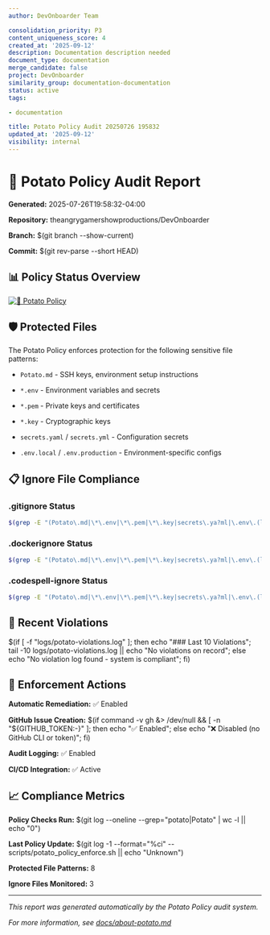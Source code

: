 ```yaml
---
author: DevOnboarder Team

consolidation_priority: P3
content_uniqueness_score: 4
created_at: '2025-09-12'
description: Documentation description needed
document_type: documentation
merge_candidate: false
project: DevOnboarder
similarity_group: documentation-documentation
status: active
tags:

- documentation

title: Potato Policy Audit 20250726 195832
updated_at: '2025-09-12'
visibility: internal
---
```


# 🥔 Potato Policy Audit Report

**Generated:** 2025-07-26T19:58:32-04:00

**Repository:** theangrygamershowproductions/DevOnboarder

**Branch:** $(git branch --show-current)

**Commit:** $(git rev-parse --short HEAD)

## 📊 Policy Status Overview

[![🥔 Potato Policy](https://github.com/theangrygamershowproductions/DevOnboarder/actions/workflows/potato-policy-focused.yml/badge.svg)](https://github.com/theangrygamershowproductions/DevOnboarder/actions/workflows/potato-policy-focused.yml)

## 🛡️ Protected Files

The Potato Policy enforces protection for the following sensitive file patterns:

- `Potato.md` - SSH keys, environment setup instructions

- `*.env` - Environment variables and secrets

- `*.pem` - Private keys and certificates

- `*.key` - Cryptographic keys

- `secrets.yaml` / `secrets.yml` - Configuration secrets

- `.env.local` / `.env.production` - Environment-specific configs

## 📋 Ignore File Compliance

### .gitignore Status

```bash
$(grep -E "(Potato\.md|\*\.env|\*\.pem|\*\.key|secrets\.ya?ml|\.env\.(local|production))" .gitignore 2>/dev/null || echo "❌ Missing entries")

```

### .dockerignore Status

```bash
$(grep -E "(Potato\.md|\*\.env|\*\.pem|\*\.key|secrets\.ya?ml|\.env\.(local|production))" .dockerignore 2>/dev/null || echo "❌ Missing entries")

```

### .codespell-ignore Status

```bash
$(grep -E "(Potato\.md|\*\.env|\*\.pem|\*\.key|secrets\.ya?ml|\.env\.(local|production))" .codespell-ignore 2>/dev/null || echo "❌ Missing entries")

```

## 🚨 Recent Violations

$(if [ -f "logs/potato-violations.log" ]; then echo "### Last 10 Violations"; tail -10 logs/potato-violations.log || echo "No violations on record"; else echo "No violation log found - system is compliant"; fi)

## 🔧 Enforcement Actions

**Automatic Remediation:** ✅ Enabled

**GitHub Issue Creation:** $(if command -v gh &> /dev/null && [ -n "${GITHUB_TOKEN:-}" ]; then echo "✅ Enabled"; else echo "❌ Disabled (no GitHub CLI or token)"; fi)

**Audit Logging:** ✅ Enabled

**CI/CD Integration:** ✅ Active

## 📈 Compliance Metrics

**Policy Checks Run:** $(git log --oneline --grep="potato\|Potato" | wc -l || echo "0")

**Last Policy Update:** $(git log -1 --format="%ci" -- scripts/potato_policy_enforce.sh || echo "Unknown")

**Protected File Patterns:** 8

**Ignore Files Monitored:** 3

---

_This report was generated automatically by the Potato Policy audit system._

_For more information, see [docs/about-potato.md](docs/about-potato.md)_
